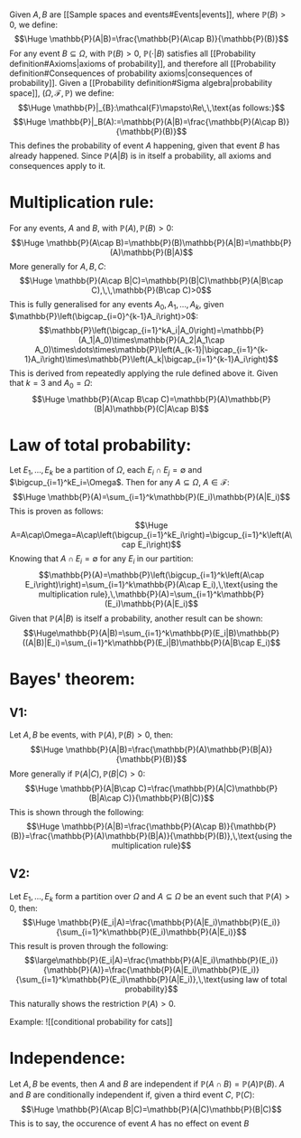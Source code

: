
Given $A, B$ are [[Sample spaces and events#Events|events]], where $\mathbb{P}(B)>0$, we define:
$$\Huge \mathbb{P}(A|B)=\frac{\mathbb{P}(A\cap B)}{\mathbb{P}(B)}$$
For any event $B\subseteq \Omega$, with $\mathbb{P}(B)>0$, $\mathbb{P}(\cdot|B)$ satisfies all [[Probability definition#Axioms|axioms of probability]], and therefore all [[Probability definition#Consequences of probability axioms|consequences of probability]]. Given a [[Probability definition#Sigma algebra|probability space]], $(\Omega,\mathcal{F},\mathbb{P})$ we define:
$$\Huge \mathbb{P}|_{B}:\mathcal{F}\mapsto\Re\,\,\text{as follows:}$$
$$\Huge \mathbb{P}|_B(A):=\mathbb{P}(A|B)=\frac{\mathbb{P}(A\cap B)}{\mathbb{P}(B)}$$
This defines the probability of event $A$ happening, given that event $B$ has already happened. Since $\mathbb{P}(A|B)$ is in itself a probability, all axioms and consequences apply to it.
# Multiplication rule:

For any events, $A$ and $B$, with $\mathbb{P}(A),\mathbb{P}(B)>0$:$$\Huge \mathbb{P}(A\cap B)=\mathbb{P}(B)\mathbb{P}(A|B)=\mathbb{P}(A)\mathbb{P}(B|A)$$
More generally for $A,B,C$:$$\Huge \mathbb{P}(A\cap B|C)=\mathbb{P}(B|C)\mathbb{P}(A|B\cap C),\,\,\mathbb{P}(B\cap C)>0$$
This is fully generalised for any events $A_0,A_1,\dots,A_k$, given $\mathbb{P}\left(\bigcap_{i=0}^{k-1}A_i\right)>0$:$$\mathbb{P}\left(\bigcap_{i=1}^kA_i|A_0\right)=\mathbb{P}(A_1|A_0)\times\mathbb{P}(A_2|A_1\cap A_0)\times\dots\times\mathbb{P}\left(A_{k-1}|\bigcap_{i=1}^{k-1}A_i\right)\times\mathbb{P}\left(A_k|\bigcap_{i=1}^{k-1}A_i\right)$$
This is derived from repeatedly applying the rule defined above it. Given that $k=3$ and $A_0=\Omega$:$$\Huge \mathbb{P}(A\cap B\cap C)=\mathbb{P}(A)\mathbb{P}(B|A)\mathbb{P}(C|A\cap B)$$
# Law of total probability:

Let $E_1,\dots,E_k$ be a partition of $\Omega$, each $E_i\cap E_j=\emptyset$ and $\bigcup_{i=1}^kE_i=\Omega$. Then for any $A\subseteq\Omega$, $A\in\mathcal{F}$:$$\Huge \mathbb{P}(A)=\sum_{i=1}^k\mathbb{P}(E_i)\mathbb{P}(A|E_i)$$
This is proven as follows:
$$\Huge A=A\cap\Omega=A\cap\left(\bigcup_{i=1}^kE_i\right)=\bigcup_{i=1}^k\left(A\cap E_i\right)$$
Knowing that $A\cap E_i=\emptyset$ for any $E_i$ in our partition:$$\mathbb{P}(A)=\mathbb{P}\left(\bigcup_{i=1}^k\left(A\cap E_i\right)\right)=\sum_{i=1}^k\mathbb{P}(A\cap E_i),\,\text{using the multiplication rule},\,\mathbb{P}(A)=\sum_{i=1}^k\mathbb{P}(E_i)\mathbb{P}(A|E_i)$$
Given that $\mathbb{P}(A|B)$ is itself a probability, another result can be shown:$$\Huge\mathbb{P}(A|B)=\sum_{i=1}^k\mathbb{P}(E_i|B)\mathbb{P}((A|B)|E_i)=\sum_{i=1}^k\mathbb{P}(E_i|B)\mathbb{P}(A|B\cap E_i)$$
# Bayes' theorem:

## V1:

Let $A,B$ be events, with $\mathbb{P}(A),\mathbb{P}(B)>0$, then:$$\Huge \mathbb{P}(A|B)=\frac{\mathbb{P}(A)\mathbb{P}(B|A)}{\mathbb{P}(B)}$$
More generally if $\mathbb{P}(A|C),\mathbb{P}(B|C)>0$:$$\Huge \mathbb{P}(A|B\cap C)=\frac{\mathbb{P}(A|C)\mathbb{P}(B|A\cap C)}{\mathbb{P}(B|C)}$$
This is shown through the following:$$\Huge \mathbb{P}(A|B)=\frac{\mathbb{P}(A\cap B)}{\mathbb{P}(B)}=\frac{\mathbb{P}(A)\mathbb{P}(B|A)}{\mathbb{P}(B)},\,\text{using the multiplication rule}$$
## V2:

Let $E_1,\dots,E_k$ form a partition over $\Omega$ and $A\subseteq\Omega$ be an event such that $\mathbb{P}(A)>0$, then:$$\Huge \mathbb{P}(E_i|A)=\frac{\mathbb{P}(A|E_i)\mathbb{P}(E_i)}{\sum_{i=1}^k\mathbb{P}(E_i)\mathbb{P}(A|E_i)}$$
This result is proven through the following:$$\large\mathbb{P}(E_i|A)=\frac{\mathbb{P}(A|E_i)\mathbb{P}(E_i)}{\mathbb{P}(A)}=\frac{\mathbb{P}(A|E_i)\mathbb{P}(E_i)}{\sum_{i=1}^k\mathbb{P}(E_i)\mathbb{P}(A|E_i)},\,\text{using law of total probability}$$
This naturally shows the restriction $\mathbb{P}(A)>0$.

Example:
![[conditional probability for cats]]

# Independence:

Let $A,B$ be events, then $A$ and $B$ are independent if $\mathbb{P}(A\cap B)=\mathbb{P}(A)\mathbb{P}(B)$. $A$ and $B$ are conditionally independent if, given a third event $C$, $\mathbb{P}(C)$:$$\Huge \mathbb{P}(A\cap B|C)=\mathbb{P}(A|C)\mathbb{P}(B|C)$$
This is to say, the occurence of event $A$ has no effect on event $B$